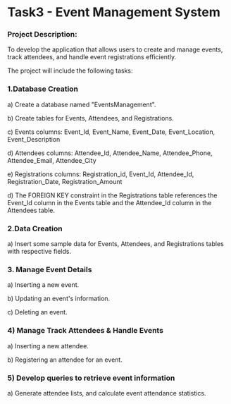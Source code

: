 # Task3 - Event Management System

### Project Description:
 To develop the application that allows users to create and manage events, track
attendees, and handle event registrations efficiently. 

The project will include the following tasks:

### 1.Database Creation
a) Create a database named "EventsManagement".

b) Create tables for Events, Attendees, and Registrations.

c) Events columns: Event_Id, Event_Name, Event_Date, Event_Location, Event_Description

d) Attendees columns: Attendee_Id, Attendee_Name, Attendee_Phone, Attendee_Email, Attendee_City

e) Registrations columns: Registration_id, Event_Id, Attendee_Id, Registration_Date, Registration_Amount

d) The FOREIGN KEY constraint in the Registrations table references the Event_Id column in the Events table and the Attendee_Id column in the Attendees table.

### 2.Data Creation
a) Insert some sample data for Events, Attendees, and Registrations tables with respective fields.

### 3. Manage Event Details
a) Inserting a new event.

b) Updating an event's information.

c) Deleting an event.

### 4) Manage Track Attendees & Handle Events
a) Inserting a new attendee.

b) Registering an attendee for an event.

### 5) Develop queries to retrieve event information
a) Generate attendee lists, and calculate event attendance statistics.
